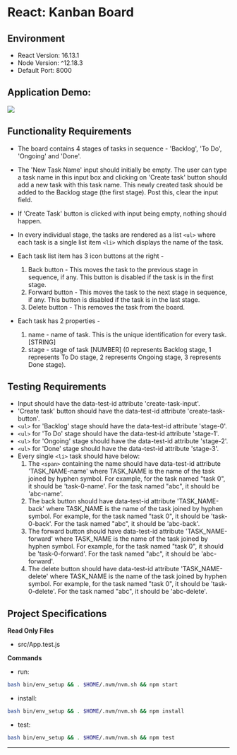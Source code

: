 # React: Kanban Board

## Environment 

- React Version: 16.13.1
- Node Version: ^12.18.3
- Default Port: 8000

## Application Demo:

![](https://hrcdn.net/s3_pub/istreet-assets/97621WK8mbCIlXh5p8aedw/kanban-medium.gif)

## Functionality Requirements

- The board contains 4 stages of tasks in sequence - 'Backlog', 'To Do', 'Ongoing' and 'Done'.

- The 'New Task Name' input should initially be empty. The user can type a task name in this input box and clicking on 'Create task' button should add a new task with this task name. This newly created task should be added to the Backlog stage (the first stage). Post this, clear the input field.

- If 'Create Task' button is clicked with input being empty, nothing should happen.

- In every individual stage, the tasks are rendered as a list `<ul>` where each task is a single list item `<li>` which displays the name of the task.
    
- Each task list item has 3 icon buttons at the right -
    1. Back button - This moves the task to the previous stage in sequence, if any. This button is disabled if the task is in the first stage.
    2. Forward button - This moves the task to the next stage in sequence, if any. This button is disabled if the task is in the last stage.
    3. Delete button - This removes the task from the board.

- Each task has 2 properties -
    1. name - name of task. This is the unique identification for every task. [STRING] 
    2. stage - stage of task [NUMBER] (0 represents Backlog stage, 1 represents To Do stage, 2 represents Ongoing stage, 3 represents Done stage).


## Testing Requirements

- Input should have the data-test-id attribute 'create-task-input'.
- 'Create task' button should have the data-test-id attribute 'create-task-button'.
- `<ul>` for 'Backlog' stage should have the data-test-id attribute 'stage-0'.
- `<ul>` for 'To Do' stage should have the data-test-id attribute 'stage-1'.
- `<ul>` for 'Ongoing' stage should have the data-test-id attribute 'stage-2'.
- `<ul>` for 'Done' stage should have the data-test-id attribute 'stage-3'.
- Every single `<li>` task should have below:
    1. The `<span>` containing the name should have data-test-id attribute 'TASK_NAME-name' where TASK_NAME is the name of the task joined by hyphen symbol. For example, for the task named "task 0", it should be 'task-0-name'. For the task named "abc", it should be 'abc-name'.
    2. The back button should have data-test-id attribute 'TASK_NAME-back' where TASK_NAME is the name of the task joined by hyphen symbol. For example, for the task named "task 0", it should be 'task-0-back'. For the task named "abc", it should be 'abc-back'.
    3. The forward button should have data-test-id attribute 'TASK_NAME-forward' where TASK_NAME is the name of the task joined by hyphen symbol. For example, for the task named "task 0", it should be 'task-0-forward'. For the task named "abc", it should be 'abc-forward'.
    4. The delete button should have data-test-id attribute 'TASK_NAME-delete' where TASK_NAME is the name of the task joined by hyphen symbol. For example, for the task named "task 0", it should be 'task-0-delete'. For the task named "abc", it should be 'abc-delete'.

## Project Specifications

**Read Only Files**
- src/App.test.js

**Commands**
- run: 
```bash
bash bin/env_setup && . $HOME/.nvm/nvm.sh && npm start
```
- install: 
```bash
bash bin/env_setup && . $HOME/.nvm/nvm.sh && npm install
```
- test: 
```bash
bash bin/env_setup && . $HOME/.nvm/nvm.sh && npm test
```

---
